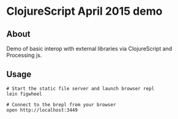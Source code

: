 # ClojureScript April 2015 demo

## About

Demo of basic interop with external libraries via ClojureScript and Processing js.

## Usage

```
# Start the static file server and launch browser repl
lein figwheel

# Connect to the brepl from your browser
open http://localhost:3449
```

